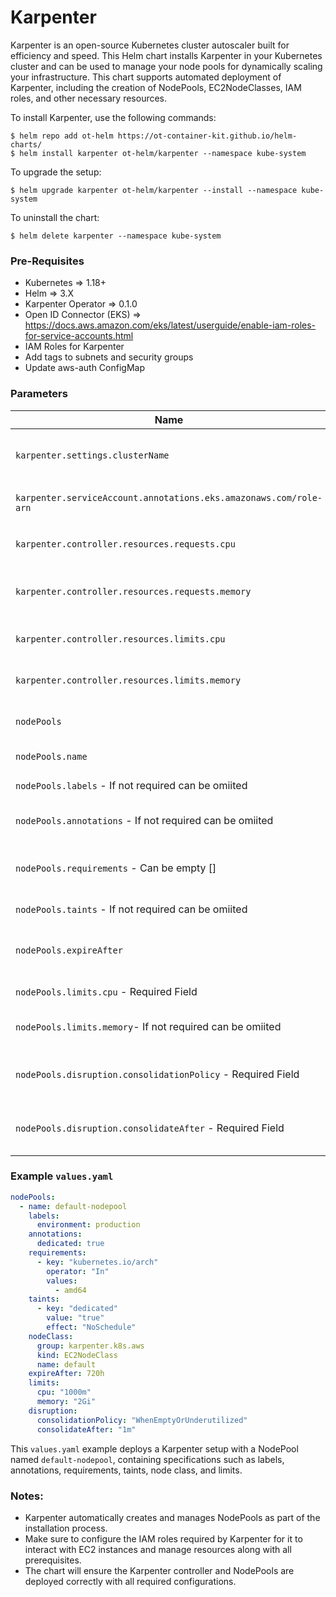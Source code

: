 
# Karpenter

Karpenter is an open-source Kubernetes cluster autoscaler built for efficiency and speed. This Helm chart installs Karpenter in your Kubernetes cluster and can be used to manage your node pools for dynamically scaling your infrastructure. This chart supports automated deployment of Karpenter, including the creation of NodePools, EC2NodeClasses, IAM roles, and other necessary resources.

To install Karpenter, use the following commands:

```shell
$ helm repo add ot-helm https://ot-container-kit.github.io/helm-charts/
$ helm install karpenter ot-helm/karpenter --namespace kube-system
```

To upgrade the setup:

```shell
$ helm upgrade karpenter ot-helm/karpenter --install --namespace kube-system
```

To uninstall the chart:

```shell
$ helm delete karpenter --namespace kube-system
```

### Pre-Requisites

- Kubernetes => 1.18+
- Helm => 3.X
- Karpenter Operator => 0.1.0
- Open ID Connector (EKS) => https://docs.aws.amazon.com/eks/latest/userguide/enable-iam-roles-for-service-accounts.html
- IAM Roles for Karpenter
- Add tags to subnets and security groups
- Update aws-auth ConfigMap

### Parameters

|                             **Name**                               |              **Value**         |                   **Description**              |
|--------------------------------------------------------------------|:-------------------------------|------------------------------------------------|
| `karpenter.settings.clusterName`                                   | `my-cluster`                   | The name of your Kubernetes cluster            |     
| `karpenter.serviceAccount.annotations.eks.amazonaws.com/role-arn`  |  Required                      | IAM role ARN for Karpenter controller          |
| `karpenter.controller.resources.requests.cpu`                      | `1`                            | CPU request for Karpenter controller           |
| `karpenter.controller.resources.requests.memory`                   | `1Gi`                          | Memory request for Karpenter controller        |
| `karpenter.controller.resources.limits.cpu`                        | `1`                            | CPU limit for Karpenter controller             |
| `karpenter.controller.resources.limits.memory`                     | `1Gi`                          | Memory limit for Karpenter controller          |
| `nodePools`                                                        | []                             | List of NodePools to be created                |
| `nodePools.name`                                                   | default-nodepool               | Name of the NodePool                           |
| `nodePools.labels`       - If not required can be omiited          | {}                             | Labels for the NodePool                        |
| `nodePools.annotations`  - If not required can be omiited          | {}                             | Annotations for the NodePool                   |
| `nodePools.requirements` - Can be empty []                         | []                             | Node requirements like CPU, memory, etc.       |
| `nodePools.taints`       - If not required can be omiited          | []                             | Taints for the NodePool                        |
| `nodePools.expireAfter`                                            | 720h                           | Expiration duration for idle NodePools         |
| `nodePools.limits.cpu`   - Required Field                          | "1000m"                        | CPU limit for the NodePool                     |
| `nodePools.limits.memory`- If not required can be omiited          | "2Gi"                          | Memory limit for the NodePool                  |
| `nodePools.disruption.consolidationPolicy` - Required Field        | WhenEmptyOrUnderutilized       | Consolidation policy for underutilized nodes   |
| `nodePools.disruption.consolidateAfter`    - Required Field        | 1m                             | Time before consolidating underutilized nodes  |

### Example `values.yaml`

```yaml
nodePools:
  - name: default-nodepool
    labels:
      environment: production
    annotations:
      dedicated: true
    requirements:
      - key: "kubernetes.io/arch"
        operator: "In"
        values:
          - amd64
    taints:
      - key: "dedicated"
        value: "true"
        effect: "NoSchedule"
    nodeClass:
      group: karpenter.k8s.aws
      kind: EC2NodeClass
      name: default
    expireAfter: 720h
    limits:
      cpu: "1000m"
      memory: "2Gi"
    disruption:
      consolidationPolicy: "WhenEmptyOrUnderutilized"
      consolidateAfter: "1m"
```

This `values.yaml` example deploys a Karpenter setup with a NodePool named `default-nodepool`, containing specifications such as labels, annotations, requirements, taints, node class, and limits.

### Notes:

- Karpenter automatically creates and manages NodePools as part of the installation process.
- Make sure to configure the IAM roles required by Karpenter for it to interact with EC2 instances and manage resources along with all prerequisites.
- The chart will ensure the Karpenter controller and NodePools are deployed correctly with all required configurations.